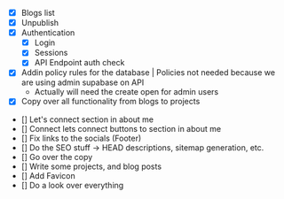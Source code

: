 
- [X] Blogs list
- [X] Unpublish 
- [X] Authentication
    - [X] Login
    - [X] Sessions
    - [X] API Endpoint auth check
- [X] Addin policy rules for the database | Policies not needed because we are using admin supabase on API
    - Actually will need the create open for admin users
- [X] Copy over all functionality from blogs to projects
- [] Let's connect section in about me
- [] Connect lets connect buttons to section in about me
- [] Fix links to the socials (Footer)
- [] Do the SEO stuff -> HEAD descriptions, sitemap generation, etc.
- [] Go over the copy
- [] Write some projects, and blog posts
- [] Add Favicon
- [] Do a look over everything
